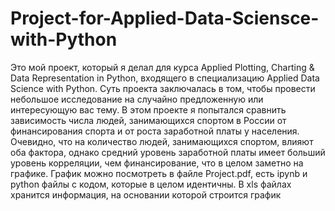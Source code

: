 # Project-for-Applied-Data-Sciensce-with-Python
Это мой проект, который я делал для курса Applied Plotting, Charting & Data Representation in Python, входящего в специализацию Applied Data Science with Python.
Суть проекта заключалась в том, чтобы провести небольшое исследование на случайно предложенную или интересующую вас тему.
В этом проекте я попытался сравнить зависимость числа людей, занимающихся спортом в России от финансирования спорта и от роста заработной платы у населения.
Очевидно, что на количество людей, занимающихся спортом, влияют оба фактора, однако средний уровень заработной платы имеет больший уровень корреляции, чем финансирование, что в целом заметно на графике.
График можно посмотреть в файле Project.pdf, есть ipynb и python файлы с кодом, которые в целом идентичны. В xls файлах хранится информация, на основании которой строится график
